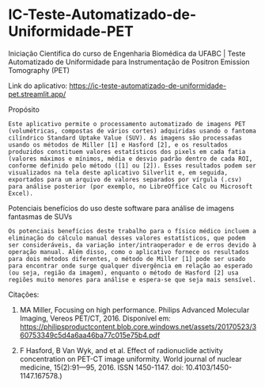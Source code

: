 # IC-Teste-Automatizado-de-Uniformidade-PET
Iniciação Cientifica do curso de Engenharia Biomédica da UFABC | Teste Automatizado de Uniformidade para Instrumentação de Positron Emission Tomography (PET)

Link do aplicativo:
https://ic-teste-automatizado-de-uniformidade-pet.streamlit.app/


Propósito

    Este aplicativo permite o processamento automatizado de imagens PET (volumétricas, compostas de vários cortes) adquiridas usando o fantoma cilíndrico Standard Uptake Value (SUV). As imagens são processadas usando os métodos de Miller [1] e Hasford [2], e os resultados produzidos constituem valores estatísticos dos pixels em cada fatia (valores máximos e mínimos, média e desvio padrão dentro de cada ROI, conforme definido pelo método ([1] ou [2]). Esses resultados podem ser visualizados na tela deste aplicativo Silverlit e, em seguida, exportados para um arquivo de valores separados por vírgula (.csv) para análise posterior (por exemplo, no LibreOffice Calc ou Microsoft Excel).

Potenciais benefícios do uso deste software para análise de imagens fantasmas de SUVs

    Os potenciais benefícios deste trabalho para o físico médico incluem a eliminação do cálculo manual desses valores estatísticos, que podem ser consideráveis, da variação inter/intraoperador e de erros devido à operação manual. Além disso, como o aplicativo fornece os resultados para dois métodos diferentes, o método de Miller [1] pode ser usado para encontrar onde surge qualquer divergência em relação ao esperado (ou seja, região da imagem), enquanto o método de Hasford [2] usa regiões muito menores para análise e espera-se que seja mais sensível.


Citações:

1. MA Miller, Focusing on high performance. Philips Advanced Molecular Imaging, Vereos PET/CT, 2016.
Disponível em: https://philipsproductcontent.blob.core.windows.net/assets/20170523/360753349c5d4a6aa46ba77c015e75b4.pdf


2. F Hasford, B Van Wyk, and et al. Effect of radionuclide activity concentration on PET-CT image uniformity. World journal of nuclear medicine, 15(2):91—95, 2016. ISSN 1450-1147. doi: 10.4103/1450-1147.167578.)